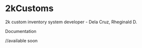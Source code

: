 # 2kCustoms
2k custom inventory system
developer - Dela Cruz, Rheginald D.

Documentation

//available soon

